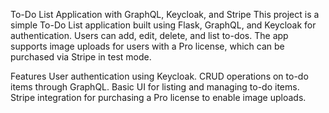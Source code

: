 To-Do List Application with GraphQL, Keycloak, and Stripe
This project is a simple To-Do List application built using Flask, GraphQL, and Keycloak for authentication. Users can add, edit, delete, and list to-dos. The app supports image uploads for users with a Pro license, which can be purchased via Stripe in test mode.

Features
User authentication using Keycloak.
CRUD operations on to-do items through GraphQL.
Basic UI for listing and managing to-do items.
Stripe integration for purchasing a Pro license to enable image uploads.
